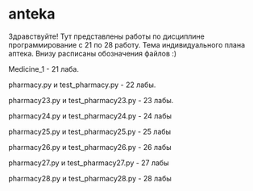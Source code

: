 # anteka
Здравствуйте! Тут представлены работы по дисциплине программирование с 21 по 28 работу. Тема индивидуального плана аптека.
Внизу расписаны обозначения файлов :)


Medicine_1 - 21 лаба.

pharmacy.py и test_pharmacy.py - 22 лабы.

pharmacy23.py и test_pharmacy23.py - 23 лабы.

pharmacy24.py и test_pharmacy24.py - 24 лабы

pharmacy25.py и test_pharmacy25.py - 25 лабы

pharmacy26.py и test_pharmacy26.py - 26 лабы

pharmacy27.py и test_pharmacy27.py - 27 лабы

pharmacy28.py и test_pharmacy28.py - 28 лабы
